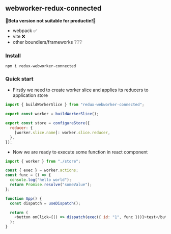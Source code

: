 ## webworker-redux-connected

🚧**Beta version not suitable for productin!**🚧

- webpack ✅
- vite ❌
- other boundlers/frameworks ❔❔❔

### Install

`npm i redux-webworker-connected`

### Quick start

- Firstly we need to create worker slice and applies its reducers to application store

```js script
import { buildWorkerSlice } from "redux-webworker-connected";

export const worker = buildWorkerSlice();

export const store = configureStore({
  reducer: {
    [worker.slice.name]: worker.slice.reducer,
  },
});
```

- Now we are ready to execute some function in react component

```js script
import { worker } from "./store";

const { exec } = worker.actions;
const func = () => {
  console.log("hello world");
  return Promise.resolve("someValue");
};

function App() {
  const dispatch = useDispatch();

  return (
    <button onClick={() => dispatch(exec({ id: "1", func }))}>test</button>
  );
}
```
